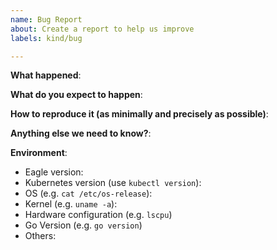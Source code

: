 ```yaml
---
name: Bug Report
about: Create a report to help us improve
labels: kind/bug

---
```


<!-- Please use this template while reporting a bug and provide as much info as possible. Thanks! -->

**What happened**:

**What do you expect to happen**:

**How to reproduce it (as minimally and precisely as possible)**:

**Anything else we need to know?**:

**Environment**:
- Eagle version:
- Kubernetes version (use `kubectl version`):
- OS (e.g. `cat /etc/os-release`):
- Kernel (e.g. `uname -a`):
- Hardware configuration (e.g. `lscpu`)
- Go Version (e.g. `go version`)
- Others: